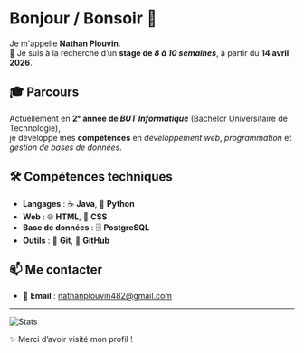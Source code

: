 # Bonjour / Bonsoir 👋

Je m'appelle **Nathan Plouvin**.  
🎯 Je suis à la recherche d’un **stage de *8 à 10 semaines***, à partir du **14 avril 2026**.

## 🎓 Parcours
Actuellement en **2ᵉ année de *BUT Informatique*** (Bachelor Universitaire de Technologie),  
je développe mes **compétences** en *développement web*, *programmation* et *gestion de bases de données*.

## 🛠️ Compétences techniques
- **Langages** : ☕ **Java**, 🐍 **Python**  
- **Web** : 🌐 **HTML**, 🎨 **CSS**  
- **Base de données** : 🗄️ **PostgreSQL**  
- **Outils** : 🔧 **Git**, 🐙 **GitHub**  

## 📫 Me contacter
- 📧 **Email** : [nathanplouvin482@gmail.com](mailto:nathanplouvin482@gmail.com)

---
![Stats](https://github-readme-stats.vercel.app/api?username=OretrO&show_icons=true&theme=transparent)

✨ Merci d’avoir visité mon profil !  

